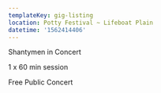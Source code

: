 ```yaml
---
templateKey: gig-listing
location: Potty Festival ~ Lifeboat Plain
datetime: '1562414406'
---
```

Shantymen in Concert

1 x 60 min session

Free Public Concert
